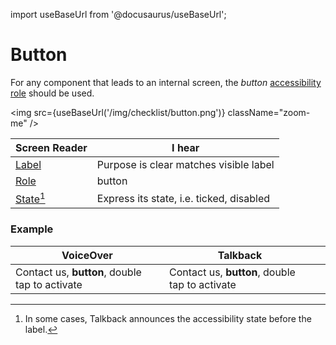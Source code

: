 import useBaseUrl from '@docusaurus/useBaseUrl';

# Button

For any component that leads to an internal screen, the _button_ [accessibility role](/guidelines/accessibility-role) should be used.

<img src={useBaseUrl('/img/checklist/button.png')} className="zoom-me" />

| Screen Reader                                | I hear                                   |
| -------------------------------------------- | ---------------------------------------- |
| [Label](/guidelines/accessibility-label)     | Purpose is clear matches visible label   |
| [Role](/guidelines/accessibility-role)       | button                                   |
| [State[^1]](/guidelines/accessibility-state) | Express its state, i.e. ticked, disabled |

### Example

| VoiceOver                                      | Talkback                                       |          |
| ---------------------------------------------- | ---------------------------------------------- | -------- |
| Contact us, **button**, double tap to activate | Contact us, **button**, double tap to activate | <Good /> |

[^1]: In some cases, Talkback announces the accessibility state before the label.
